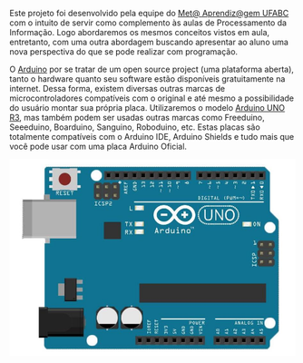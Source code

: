Este projeto foi desenvolvido pela equipe do [Met@ Aprendiz@gem UFABC](http://pesquisa.ufabc.edu.br/lirte/metaprendizagem/sobre/) com o intuito de servir  como complemento às aulas de Processamento da Informação. Logo abordaremos os mesmos conceitos vistos em aula, entretanto, com uma outra abordagem buscando apresentar ao aluno uma nova perspectiva do que se pode realizar com programação.

O [Arduino](https://www.arduino.cc/) por se tratar de um open source project (uma plataforma aberta), tanto o hardware quanto seu software estão disponíveis gratuitamente na internet. Dessa forma, existem diversas outras marcas de microcontroladores compatíveis com o original e até mesmo a possibilidade do usuário montar sua própria placa. Utilizaremos o modelo [Arduino UNO R3](https://store.arduino.cc/usa/arduino-uno-rev3), mas também podem ser usadas outras marcas como Freeduino, Seeeduino, Boarduino, Sanguino, Roboduino, etc. Estas placas são totalmente compatíveis com o Arduino IDE, Arduino Shields e tudo mais que você pode usar com uma placa Arduino Oficial.

![arduinouno](Teoria/img/1.png "Arduino Uno")